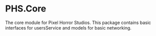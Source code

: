 # PHS.Core

The core module for Pixel Horror Studios. This package contains basic interfaces for usersService and models for basic networking.
